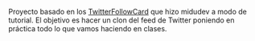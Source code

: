 Proyecto basado en los [TwitterFollowCard](https://github.com/midudev/aprendiendo-react/tree/master/projects/01-twitter-follow-card) que hizo midudev a modo de tutorial. El objetivo es hacer un clon del feed de Twitter poniendo en práctica todo lo que vamos haciendo en clases.
